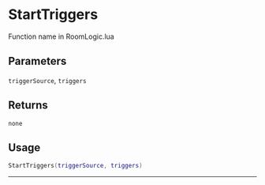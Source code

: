 # StartTriggers
Function name in RoomLogic.lua
## Parameters
`triggerSource`, `triggers`
## Returns
`none`
## Usage
```lua
StartTriggers(triggerSource, triggers)
```
---
